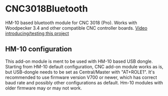 # CNC3018Bluetooth
 HM-10 based bluetooth module for CNC 3018 (Pro). Works with Woodpecker 3.4 and other compatible CNC controller boards.
 [Video introducing/testing this project](https://youtu.be/gbWO2Mq1XHM)

## HM-10 configuration
 This add-on module is ment to be used with HM-10 based USB dongle.
 Starting from HM-10 default configuration, CNC add-on module works as is, but USB-dongle needs to be set as Central/Master with "AT+ROLE1".
 It's recommended to use firmware version V700 or newer, which has correct baud rate and possibly other configurations as default. Hm-10 modules with older firmware may or may not work.
 